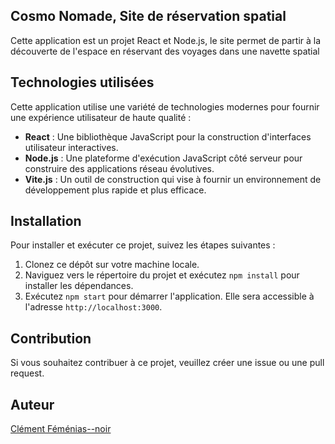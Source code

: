 ## Cosmo Nomade, Site de réservation spatial

Cette application est un projet React et Node.js, le site permet de partir à la découverte de l'espace en réservant des voyages dans une navette spatial

## Technologies utilisées

Cette application utilise une variété de technologies modernes pour fournir une expérience utilisateur de haute qualité :

- **React** : Une bibliothèque JavaScript pour la construction d'interfaces utilisateur interactives.
- **Node.js** : Une plateforme d'exécution JavaScript côté serveur pour construire des applications réseau évolutives.
- **Vite.js** : Un outil de construction qui vise à fournir un environnement de développement plus rapide et plus efficace.

## Installation

Pour installer et exécuter ce projet, suivez les étapes suivantes :

1. Clonez ce dépôt sur votre machine locale.
2. Naviguez vers le répertoire du projet et exécutez `npm install` pour installer les dépendances.
3. Exécutez `npm start` pour démarrer l'application. Elle sera accessible à l'adresse `http://localhost:3000`.

## Contribution

Si vous souhaitez contribuer à ce projet, veuillez créer une issue ou une pull request.

## Auteur

[Clément Féménias--noir](https://github.com/PinpinLaToupie)
